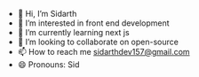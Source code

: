 - 👋 Hi, I’m Sidarth
- 👀 I’m interested in front end development
- 🌱 I’m currently learning next js
- 💞️ I’m looking to collaborate on open-source 
- 📫 How to reach me sidarthdev157@gmail.com
- 😄 Pronouns: Sid

<!---
sidarth-2000/sidarth-2000 is a ✨ special ✨ repository because its `README.md` (this file) appears on your GitHub profile.
You can click the Preview link to take a look at your changes.
--->
